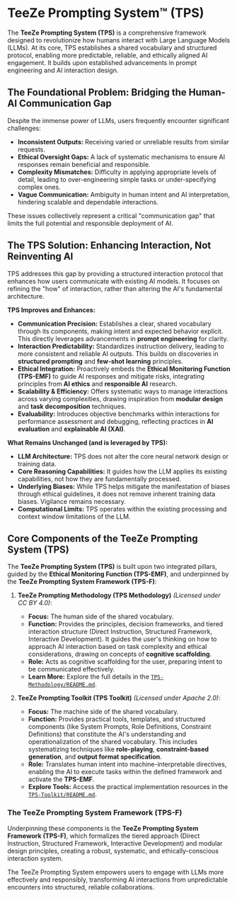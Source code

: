 # TeeZe Prompting System™ (TPS)

The **TeeZe Prompting System (TPS)** is a comprehensive framework designed to revolutionize how humans interact with Large Language Models (LLMs). At its core, TPS establishes a shared vocabulary and structured protocol, enabling more predictable, reliable, and ethically aligned AI engagement. It builds upon established advancements in prompt engineering and AI interaction design.

## The Foundational Problem: Bridging the Human-AI Communication Gap

Despite the immense power of LLMs, users frequently encounter significant challenges:

*   **Inconsistent Outputs:** Receiving varied or unreliable results from similar requests.
*   **Ethical Oversight Gaps:** A lack of systematic mechanisms to ensure AI responses remain beneficial and responsible.
*   **Complexity Mismatches:** Difficulty in applying appropriate levels of detail, leading to over-engineering simple tasks or under-specifying complex ones.
*   **Vague Communication:** Ambiguity in human intent and AI interpretation, hindering scalable and dependable interactions.

These issues collectively represent a critical "communication gap" that limits the full potential and responsible deployment of AI.

## The TPS Solution: Enhancing Interaction, Not Reinventing AI

TPS addresses this gap by providing a structured interaction protocol that enhances how users communicate with existing AI models. It focuses on refining the "how" of interaction, rather than altering the AI's fundamental architecture.

**TPS Improves and Enhances:**

*   **Communication Precision:** Establishes a clear, shared vocabulary through its components, making intent and expected behavior explicit. This directly leverages advancements in **prompt engineering** for clarity.
*   **Interaction Predictability:** Standardizes instruction delivery, leading to more consistent and reliable AI outputs. This builds on discoveries in **structured prompting** and **few-shot learning** principles.
*   **Ethical Integration:** Proactively embeds the **Ethical Monitoring Function (TPS-EMF)** to guide AI responses and mitigate risks, integrating principles from **AI ethics** and **responsible AI** research.
*   **Scalability & Efficiency:** Offers systematic ways to manage interactions across varying complexities, drawing inspiration from **modular design** and **task decomposition** techniques.
*   **Evaluability:** Introduces objective benchmarks within interactions for performance assessment and debugging, reflecting practices in **AI evaluation** and **explainable AI (XAI)**.

**What Remains Unchanged (and is leveraged by TPS):**

*   **LLM Architecture:** TPS does not alter the core neural network design or training data.
*   **Core Reasoning Capabilities:** It guides how the LLM applies its existing capabilities, not how they are fundamentally processed.
*   **Underlying Biases:** While TPS helps mitigate the manifestation of biases through ethical guidelines, it does not remove inherent training data biases. Vigilance remains necessary.
*   **Computational Limits:** TPS operates within the existing processing and context window limitations of the LLM.

## Core Components of the TeeZe Prompting System (TPS)

The **TeeZe Prompting System (TPS)** is built upon two integrated pillars, guided by the **Ethical Monitoring Function (TPS-EMF)**, and underpinned by the **TeeZe Prompting System Framework (TPS-F)**:

1.  **TeeZe Prompting Methodology (TPS Methodology)** *(Licensed under CC BY 4.0)*:
    *   **Focus:** The human side of the shared vocabulary.
    *   **Function:** Provides the principles, decision frameworks, and tiered interaction structure (Direct Instruction, Structured Framework, Interactive Development). It guides the user's thinking on how to approach AI interaction based on task complexity and ethical considerations, drawing on concepts of **cognitive scaffolding**.
    *   **Role:** Acts as cognitive scaffolding for the user, preparing intent to be communicated effectively.
    *   **Learn More:** Explore the full details in the [`TPS-Methodology/README.md`](docs/TPS-Methodology/README.md).

2.  **TeeZe Prompting Toolkit (TPS Toolkit)** *(Licensed under Apache 2.0)*:
    *   **Focus:** The machine side of the shared vocabulary.
    *   **Function:** Provides practical tools, templates, and structured components (like System Prompts, Role Definitions, Constraint Definitions) that constitute the AI's understanding and operationalization of the shared vocabulary. This includes systematizing techniques like **role-playing**, **constraint-based generation**, and **output format specification**.
    *   **Role:** Translates human intent into machine-interpretable directives, enabling the AI to execute tasks within the defined framework and activate the **TPS-EMF**.
    *   **Explore Tools:** Access the practical implementation resources in the [`TPS-Toolkit/README.md`](docs/TPS-Toolkit/README.md).

### The TeeZe Prompting System Framework (TPS-F)

Underpinning these components is the **TeeZe Prompting System Framework (TPS-F)**, which formalizes the tiered approach (Direct Instruction, Structured Framework, Interactive Development) and modular design principles, creating a robust, systematic, and ethically-conscious interaction system.

The TeeZe Prompting System empowers users to engage with LLMs more effectively and responsibly, transforming AI interactions from unpredictable encounters into structured, reliable collaborations.
